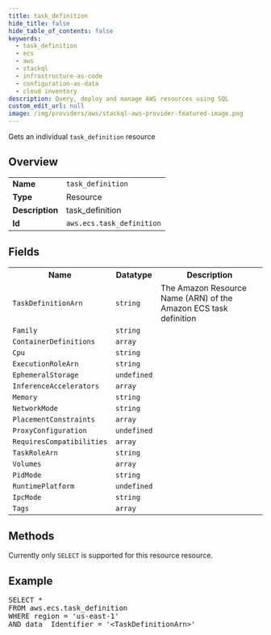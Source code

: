 ```yaml
---
title: task_definition
hide_title: false
hide_table_of_contents: false
keywords:
  - task_definition
  - ecs
  - aws
  - stackql
  - infrastructure-as-code
  - configuration-as-data
  - cloud inventory
description: Query, deploy and manage AWS resources using SQL
custom_edit_url: null
image: /img/providers/aws/stackql-aws-provider-featured-image.png
---
```

Gets an individual <code>task_definition</code> resource

## Overview
<table><tbody>
<tr><td><b>Name</b></td><td><code>task_definition</code></td></tr>
<tr><td><b>Type</b></td><td>Resource</td></tr>
<tr><td><b>Description</b></td><td>task_definition</td></tr>
<tr><td><b>Id</b></td><td><code>aws.ecs.task_definition</code></td></tr>
</tbody></table>

## Fields
<table><tbody>
<tr><th>Name</th><th>Datatype</th><th>Description</th></tr>
<tr><td><code>TaskDefinitionArn</code></td><td><code>string</code></td><td>The Amazon Resource Name (ARN) of the Amazon ECS task definition</td></tr>
<tr><td><code>Family</code></td><td><code>string</code></td><td></td></tr>
<tr><td><code>ContainerDefinitions</code></td><td><code>array</code></td><td></td></tr>
<tr><td><code>Cpu</code></td><td><code>string</code></td><td></td></tr>
<tr><td><code>ExecutionRoleArn</code></td><td><code>string</code></td><td></td></tr>
<tr><td><code>EphemeralStorage</code></td><td><code>undefined</code></td><td></td></tr>
<tr><td><code>InferenceAccelerators</code></td><td><code>array</code></td><td></td></tr>
<tr><td><code>Memory</code></td><td><code>string</code></td><td></td></tr>
<tr><td><code>NetworkMode</code></td><td><code>string</code></td><td></td></tr>
<tr><td><code>PlacementConstraints</code></td><td><code>array</code></td><td></td></tr>
<tr><td><code>ProxyConfiguration</code></td><td><code>undefined</code></td><td></td></tr>
<tr><td><code>RequiresCompatibilities</code></td><td><code>array</code></td><td></td></tr>
<tr><td><code>TaskRoleArn</code></td><td><code>string</code></td><td></td></tr>
<tr><td><code>Volumes</code></td><td><code>array</code></td><td></td></tr>
<tr><td><code>PidMode</code></td><td><code>string</code></td><td></td></tr>
<tr><td><code>RuntimePlatform</code></td><td><code>undefined</code></td><td></td></tr>
<tr><td><code>IpcMode</code></td><td><code>string</code></td><td></td></tr>
<tr><td><code>Tags</code></td><td><code>array</code></td><td></td></tr>

</tbody></table>

## Methods
Currently only <code>SELECT</code> is supported for this resource resource.

## Example
<pre>
SELECT *<br/>FROM aws.ecs.task_definition<br/>WHERE region = 'us-east-1'<br/>AND data__Identifier = '&lt;TaskDefinitionArn&gt;'
</pre>
